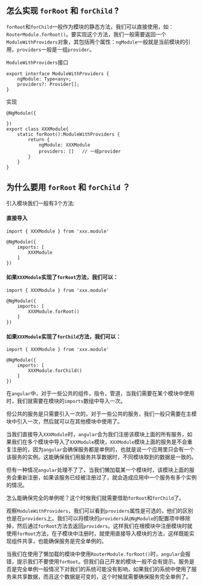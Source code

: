 ## 怎么实现 `forRoot` 和 `forChild` ?
`forRoot`和`forChild`一般作为模块的静态方法，我们可以直接使用，如：`RouterModule.forRoot()`。要实现这个方法，我们一般需要返回一个`ModuleWithProviders`对象，其包括两个属性：`ngModule`一般就是当前模块的引用，`providers`一般是一组`provider`。

`ModuleWithProviders`接口

```
export interface ModuleWithProviders {
    ngModule: Type<any>;
    providers?: Provider[];
}
```

实现

```
@NgModule({

})
export class XXXModule{
    static forRoot():ModuleWithProviders {
        return {
            ngModule: XXXModule
            providers: []   // 一组provider
        }
    }
}
```

## 为什么要用 `forRoot` 和 `forChild` ？
引入模块我们一般有3个方法:
#### 直接导入
```
import { XXXModule } from 'xxx.module'

@NgModule({
    imports: [
        XXXModule
    ]
})
```

#### 如果`XXXModule`实现了`forRoot`方法，我们可以：
```
import { XXXModule } from 'xxx.module'

@NgModule({
    imports: [
        XXXModule.forRoot()
    ]
})
```

#### 如果`XXXModule`实现了`forChild`方法，我们可以：
```
import { XXXModule } from 'xxx.module'

@NgModule({
    imports: [
        XXXModule.forChild()
    ]
})
```

在`angular`中，对于一些公共的组件，指令，管道，当我们需要在某个模块中使用时，我们就需要在模块的`imports`数组中导入一次。

但公共的服务是只需要引入一次的，对于一些公共的服务，我们一般只需要在主模块中引入一次，然后就可以在其他模块中使用了。

当我们直接导入`XXXModule`时，`angular`会为我们注册该模块上面的所有服务，如果我们在多个模块中导入了`XXXModule`模块，`XXXModule`模块上面的服务是不会重复注册的，因为`angular`会确保服务都是单例的，也就是说一个应用里只会有一个该服务的实例。这能确保我们用服务共享数据时，不同模块取到的数据是一致的。

但有一种情况`angular`处理不了了，当我们懒加载某一个模块时，该模块上面的服务会重新注册，如果该服务已经被注册过了，就会造成应用中一个服务有多个实例的情况。

怎么能确保完全的单例呢？这个时候我们就需要借助`forRoot`和`forChild`了。

观察`ModuleWithProviders`，我们可以看到`providers`属性是可选的，他们的区别也是在`providers`上。我们可以将模块的`providers`从`@NgModule`的配置项中移除掉，然后通过`forRoot`方法去返回`providers`。这样我们在根模块中注册模块时就使用`forRoot`方法，在子模块中注册时，就使用直接导入模块的方法，这样既能实现组件共享，也能确保服务是完全单例的。

当我们在使用了懒加载的模块中使用`RouterModule.forRoot()`时，`angular`会报错，提示我们不要使用`forRoot`。但我们自己开发的模块一般不会有提示。服务是否是完全单例一般情况下对我们的系统可能没有影响，如果我们的系统中使用了服务来共享数据，而且这个数据是可变的，这个时候就需要确保服务完全单例了。
